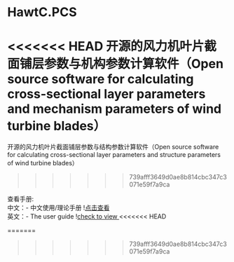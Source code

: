 # HawtC.PCS
<<<<<<< HEAD
开源的风力机叶片截面铺层参数与机构参数计算软件（Open source software for calculating cross-sectional layer parameters and mechanism parameters of wind turbine blades）
=======
开源的风力机叶片截面铺层参数与结构参数计算软件（Open source software for calculating cross-sectional layer parameters and structure parameters of wind turbine blades）
>>>>>>> 739afff3649d0ae8b814cbc347c3071e59f7a9ca

查看手册:<br>
中文：- 中文使用/理论手册 !<a href="docs/HawtC2PCS_CH1.md" target="_blank">点击查看</a>
<br>
英文：- The user guide !<a href="docs/HawtC2PCS_EN1.md" target="_blank">check to view </a>
<<<<<<< HEAD

=======
>>>>>>> 739afff3649d0ae8b814cbc347c3071e59f7a9ca
